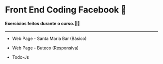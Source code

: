 # Front End Coding Facebook :blue_heart:

#### Exercícios feitos durante o curso.:man_student:

------



-  Web Page - Santa Maria Bar (Básico)

- Web Page - Buteco (Responsiva)

- Todo-Js

  

  

  







